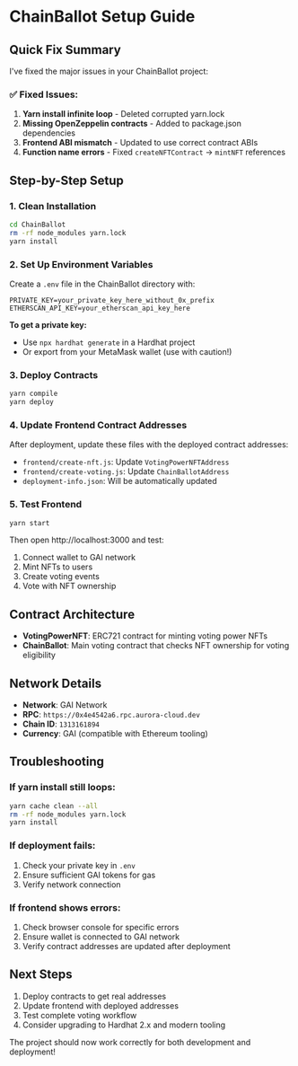 # ChainBallot Setup Guide

## Quick Fix Summary

I've fixed the major issues in your ChainBallot project:

### ✅ Fixed Issues:
1. **Yarn install infinite loop** - Deleted corrupted yarn.lock
2. **Missing OpenZeppelin contracts** - Added to package.json dependencies
3. **Frontend ABI mismatch** - Updated to use correct contract ABIs
4. **Function name errors** - Fixed `createNFTContract` → `mintNFT` references

## Step-by-Step Setup

### 1. Clean Installation
```bash
cd ChainBallot
rm -rf node_modules yarn.lock
yarn install
```

### 2. Set Up Environment Variables
Create a `.env` file in the ChainBallot directory with:
```env
PRIVATE_KEY=your_private_key_here_without_0x_prefix
ETHERSCAN_API_KEY=your_etherscan_api_key_here
```

**To get a private key:**
- Use `npx hardhat generate` in a Hardhat project
- Or export from your MetaMask wallet (use with caution!)

### 3. Deploy Contracts
```bash
yarn compile
yarn deploy
```

### 4. Update Frontend Contract Addresses
After deployment, update these files with the deployed contract addresses:
- `frontend/create-nft.js`: Update `VotingPowerNFTAddress`
- `frontend/create-voting.js`: Update `ChainBallotAddress`
- `deployment-info.json`: Will be automatically updated

### 5. Test Frontend
```bash
yarn start
```
Then open http://localhost:3000 and test:
1. Connect wallet to GAI network
2. Mint NFTs to users
3. Create voting events
4. Vote with NFT ownership

## Contract Architecture

- **VotingPowerNFT**: ERC721 contract for minting voting power NFTs
- **ChainBallot**: Main voting contract that checks NFT ownership for voting eligibility

## Network Details

- **Network**: GAI Network
- **RPC**: `https://0x4e4542a6.rpc.aurora-cloud.dev`
- **Chain ID**: `1313161894`
- **Currency**: GAI (compatible with Ethereum tooling)

## Troubleshooting

### If yarn install still loops:
```bash
yarn cache clean --all
rm -rf node_modules yarn.lock
yarn install
```

### If deployment fails:
1. Check your private key in `.env`
2. Ensure sufficient GAI tokens for gas
3. Verify network connection

### If frontend shows errors:
1. Check browser console for specific errors
2. Ensure wallet is connected to GAI network
3. Verify contract addresses are updated after deployment

## Next Steps

1. Deploy contracts to get real addresses
2. Update frontend with deployed addresses
3. Test complete voting workflow
4. Consider upgrading to Hardhat 2.x and modern tooling

The project should now work correctly for both development and deployment!
